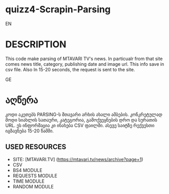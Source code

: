 # quizz4-Scrapin-Parsing


EN
# DESCRIPTION
This code make parsing of MTAVARI TV's news. In particualr from that site comes news title, category, publishing date and image url. This info save in csv file. Also In 15-20 seconds, the request is sent to the site. 

GE
# აღწერა
კოდი აკეთებს PARSING-ს მთავარი არხის ახალი ამბების. კონკრეტულად მოდი სიახლის სათაური, კატეგორია, გამოქვეყნების დრო და სურათის URL. ეს ინფორმაცია კი ინახება CSV ფაილში. ასევე  საიტზე რექვესთი იგზავნება 15-20 წამში.



## __USED RESOURCES__ 

- SITE: [MTAVARI.TV] (https://mtavari.tv/news/archive?page=1)
- CSV
- BS4 MODULE
- REQUESTS MODULE
- TIME MODULE
- RANDOM MODULE

